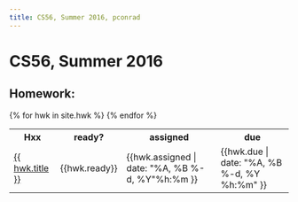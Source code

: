 ```yaml
---
title: CS56, Summer 2016, pconrad
---
```


# CS56, Summer 2016


## Homework:

<table id="hwk_table">
<tr>
  <th>Hxx</th>
  <th>ready?</th>
  <th>assigned</th>
  <th>due</th>
</tr>
{% for hwk in site.hwk %}
  <tr>
    <td><a href="{{hwk.url}}">{{ hwk.title }}</a></td>
    <td>{{hwk.ready}}</td>
    <td>{{hwk.assigned | date: "%A, %B %-d, %Y"%h:%m  }}</td> 
    <td>{{hwk.due | date: "%A, %B %-d, %Y %h:%m" }}</td>
  </tr>
{% endfor %}
</table>
